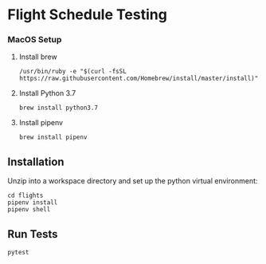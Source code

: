 # Flight Schedule Testing

### MacOS Setup

1. Install brew

    `/usr/bin/ruby -e "$(curl -fsSL https://raw.githubusercontent.com/Homebrew/install/master/install)"`

2. Install Python 3.7

    `brew install python3.7`

2. Install pipenv

    `brew install pipenv`

## Installation

Unzip into a workspace directory and set up the python virtual environment:

    cd flights
    pipenv install
    pipenv shell

## Run Tests

    pytest
